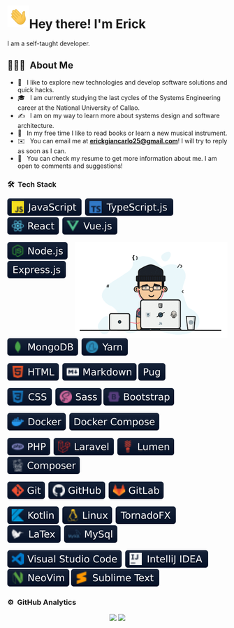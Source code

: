 <img alt="Hi!" 
     src="./assets/icons/hello.gif" 
     width='50' 
     align="left"/>
    <h1>Hey there! I'm Erick </h1>

I am a self-taught developer.


## 👨🏻‍💻 &nbsp;About Me

* 🔭 &nbsp; I like to explore new technologies and develop software solutions and quick hacks. 
* 🎓 &nbsp; I am currently studying the last cycles of the Systems Engineering career at the National University of Callao. 
* ✍️ &nbsp; I am on my way to learn more about systems design and software architecture.
* 🎻 &nbsp;  In my free time I like to read books or learn a new musical instrument. 
* ✉️ &nbsp; You can email me at **erickgiancarlo25@gmail.com**! I will try to reply as soon as I can. 
* 📄 &nbsp; You can check my resume to get more information about me. I am open to comments and suggestions!



### 🛠 &nbsp;Tech Stack

<!--
https://img.shields.io/badge/-NeoVim-05122A?style=flat&logo=neovim
-->

![JavaScript](assets/badges/javascript.svg)&nbsp;
![TypeScript](assets/badges/typescript.svg)&nbsp;
![React](assets/badges/react.svg)&nbsp;
![Vue](assets/badges/vue.svg)&nbsp;

<img width="350" alt="Programer" src="assets/images/programer.gif" align="right"/>

![Node.js](assets/badges/node.svg)&nbsp;
![Express.js](assets/badges/express.svg)&nbsp;
![MongoDB](assets/badges/mongodb.svg)&nbsp;
![Yarn](assets/badges/yarn.svg)&nbsp;

![HTML](assets/badges/html.svg)&nbsp;
![Markdown](assets/badges/markdown.svg)
![Pug](assets/badges/pug.svg)

![CSS](assets/badges/css.svg)&nbsp;
![Sass](assets/badges/sass.svg)
![Bootstrap](assets/badges/bootstrap.svg)

![Docker](assets/badges/docker.svg)&nbsp;
![Docker Compose](assets/badges/docker-compose.svg)&nbsp;

![PHP](assets/badges/php.svg)&nbsp;
![Laravel](assets/badges/laravel.svg)&nbsp;
![Lumen](assets/badges/lumen.svg)&nbsp;
![Composer](assets/badges/composer.svg)&nbsp;

![Git](assets/badges/git.svg)&nbsp;
![GitHub](assets/badges/github.svg)&nbsp;
![GitLab](assets/badges/gitlab.svg)&nbsp;

![Kotlin](assets/badges/kotlin.svg)&nbsp;
![Linux](assets/badges/linux.svg)&nbsp;
![TornadoFX](assets/badges/tornadofx.svg)&nbsp;
![LaTex](assets/badges/latex.svg)&nbsp;
![MySql](assets/badges/mysql.svg)&nbsp;

![Visual Studio Code](assets/badges/vs-code.svg)&nbsp;
![Intellij IDEA](assets/badges/intellij-idea.svg)
![NeoVim](assets/badges/neovim.svg)
![Sublime Text](assets/badges/sublimeText.svg)

### ⚙️ &nbsp;GitHub Analytics

<p align="center">
  <img height="180em" 
       src="https://github-readme-stats-eight-theta.vercel.app/api?username=GiancarloAparicio&show_icons=true&theme=algolia&include_all_commits=true&count_private=false"/>
  <img height="180em" 
       src="https://github-readme-stats-eight-theta.vercel.app/api/top-langs/?username=GiancarloAparicio&layout=compact&langs_count=8&theme=algolia"/>
</p>



